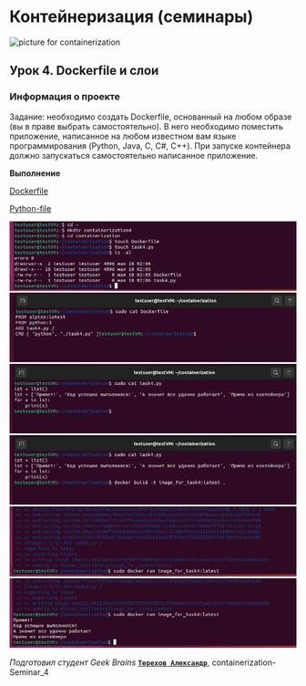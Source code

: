 ﻿# Контейнеризация (семинары)


![picture for containerization](https://github.com/Terekhov-A-S/Containerization-Seminar_4/blob/main/containerization.jpg)

## Урок 4. Dockerfile и слои

### **Информация о проекте**

Задание: необходимо создать Dockerfile, основанный на любом образе (вы в праве выбрать самостоятельно).
В него необходимо поместить приложение, написанное на любом известном вам языке программирования (Python, Java, C, С#, C++).
При запуске контейнера должно запускаться самостоятельно написанное приложение.




**Выполнение**

[Dockerfile](https://github.com/Terekhov-A-S/Containerization-Seminar_4/blob/main/Dockerfile)


[Python-file](https://github.com/Terekhov-A-S/Containerization-Seminar_4/blob/main/task4.py)

![command for linux containerization](https://github.com/Terekhov-A-S/Containerization-Seminar_4/blob/main/source/02-08-35.png?raw=true)
![command for linux containerization](https://github.com/Terekhov-A-S/Containerization-Seminar_4/blob/main/source/02-09-34.png?raw=true)
![command for linux containerization](https://github.com/Terekhov-A-S/Containerization-Seminar_4/blob/main/source/02-10-00.png?raw=true)
![command for linux containerization](https://github.com/Terekhov-A-S/Containerization-Seminar_4/blob/main/source/02-10-58.png?raw=true)
![command for linux containerization](https://github.com/Terekhov-A-S/Containerization-Seminar_4/blob/main/source/02-12-45.png?raw=true)
![command for linux containerization](https://github.com/Terekhov-A-S/Containerization-Seminar_4/blob/main/source/02-12-54.png?raw=true)





*Подготовил студент Geek Brains* [**`Терехов Александр`**](https://gb.ru/users/7696463), containerization-Seminar_4

